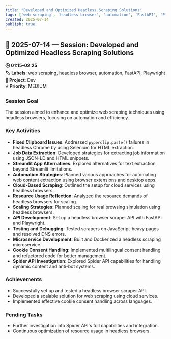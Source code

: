```yaml
---
title: "Developed and Optimized Headless Scraping Solutions"
tags: ['web scraping', 'headless browser', 'automation', 'FastAPI', 'Playwright']
created: 2025-07-14
publish: true
---
```


## 📅 2025-07-14 — Session: Developed and Optimized Headless Scraping Solutions

**🕒 01:15–02:25**  
**🏷️ Labels**: web scraping, headless browser, automation, FastAPI, Playwright  
**📂 Project**: Dev  
**⭐ Priority**: MEDIUM  


### Session Goal
The session aimed to enhance and optimize web scraping techniques using headless browsers, focusing on automation and efficiency.

### Key Activities
- **Fixed Clipboard Issues**: Addressed `pyperclip.paste()` failures in headless Chrome by using Selenium for HTML extraction.
- **Job Data Extraction**: Developed strategies for extracting job information using JSON-LD and HTML snippets.
- **Streamlit App Alternatives**: Explored alternatives for text extraction beyond Streamlit limitations.
- **Automation Strategies**: Planned various approaches for automating web content extraction using browser extensions and desktop apps.
- **Cloud-Based Scraping**: Outlined the setup for cloud services using headless browsers.
- **Resource Usage Reflection**: Analyzed the resource demands of headless browsers for scaling.
- **Scaling Strategies**: Planned scaling for real browsing simulation using headless browsers.
- **API Development**: Set up a headless browser scraper API with FastAPI and Playwright.
- **Testing and Debugging**: Tested scrapers on JavaScript-heavy pages and resolved DNS errors.
- **Microservice Development**: Built and Dockerized a headless scraping microservice.
- **Cookie Consent Handling**: Implemented multilingual consent handling and refactored code for better management.
- **Spider API Investigation**: Explored Spider API capabilities for handling dynamic content and anti-bot systems.

### Achievements
- Successfully set up and tested a headless browser scraper API.
- Developed a scalable solution for web scraping using cloud services.
- Implemented effective cookie consent handling across languages.

### Pending Tasks
- Further investigation into Spider API's full capabilities and integration.
- Continuous optimization of resource usage in headless browsers.

